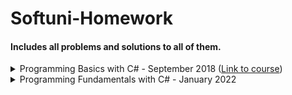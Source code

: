 # Softuni-Homework

#### Includes all problems and solutions to all of them.

<details>
    <summary>Programming Basics with C# - September 2018 (<a href="https://softuni.bg/trainings/2073/programming-basics-with-csharp-september-2018">Link to course</a>)</summary>
        <ol>
            <li><a href="https://github.com/neverlink/Softuni-Homework/tree/master/01.%20Programming%20Basics/01%20-%20First%20Steps%20in%20Coding">First Steps in Coding</a></li>
            <li><a href="https://github.com/neverlink/Softuni-Homework/tree/master/01.%20Programming%20Basics/02%20-%20Simple%20Calculations">Simple Operations and Calculations</a></li>
            <li><a href="https://github.com/neverlink/Softuni-Homework/tree/master/01.%20Programming%20Basics/03%20-%20Simple%20Operations%20and%20Calculations%20-%20Exercise">Simple Operations and Calculations - Exercise</a></li>
            <li><a href="https://github.com/neverlink/Softuni-Homework/tree/master/01.%20Programming%20Basics/04%20-%20Conditional%20Statements">Conditional Statements</a></li>
            <li><a href="https://github.com/neverlink/Softuni-Homework/tree/master/01.%20Programming%20Basics/05%20-%20Conditional%20Statements%20-%20Exercise">Conditional Statements - Exercise</a></li>
            <li><a href="https://github.com/neverlink/Softuni-Homework/tree/master/01.%20Programming%20Basics/06%20-%20Nested%20Conditional%20Statements">Nested Conditional Statements</a></li>
            <li><a href="https://github.com/neverlink/Softuni-Homework/tree/master/01.%20Programming%20Basics/07%20-%20Nested%20Conditional%20Statements%20-%20Exercise">Nested Conditional Statements - Exercise</a></li>
            <li><a href="https://github.com/neverlink/Softuni-Homework/tree/master/01.%20Programming%20Basics/08%20-%20While%20Loop">While Loop</a></li>
            <li><a href="https://github.com/neverlink/Softuni-Homework/tree/master/01.%20Programming%20Basics/09%20-%20While-Loop%20-%20Exercise">While Loop - Exercise</a></li>
            <li><a href="https://github.com/neverlink/Softuni-Homework/tree/master/01.%20Programming%20Basics/10%20-%20For-Loop">For Loop</a></li>
            <li><a href="https://github.com/neverlink/Softuni-Homework/tree/master/01.%20Programming%20Basics/11%20-%20For-Loop%20-%20Exercise">For Loop - Exercise</a></li>
            <li><a href="https://github.com/neverlink/Softuni-Homework/tree/master/01.%20Programming%20Basics/12%20-%20Nested%20Loops">Nested Loops</a></li>
            <li><a href="https://github.com/neverlink/Softuni-Homework/tree/master/01.%20Programming%20Basics/13%20-%20Nested%20Loops%20-%20Exercise">Nested Loops - Exercise</a></li>
            <li><a href="https://github.com/neverlink/Softuni-Homework/tree/master/01.%20Programming%20Basics/14%20-%20Exam%20Preparation">Exam Preparation</a></li>
            <li><a href="https://github.com/neverlink/Softuni-Homework/tree/master/01.%20Programming%20Basics/15%20-%20Programming%20Basics%20Sample%20Exam%20-%2028%20October%202018">Programming Basics Sample Exam - 28 October 2018</a></li>
            <li><a href="https://github.com/neverlink/Softuni-Homework/tree/master/01.%20Programming%20Basics/16%20-%20Programming%20Basics%20Online%20Exam%20-%203%20and%204%20November%202018">Programming Basics Online Exam - 3 and 4 November 2018</a></li>
        </ol>
</details>
<details>
    <summary>Programming Fundamentals with C# - January 2022</summary>
    <ul><li>Soon™</li></ul>
</details>